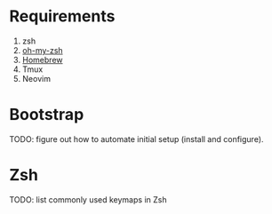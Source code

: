 # Requirements
1. zsh
2. [oh-my-zsh](https://github.com/ohmyzsh/ohmyzsh)
3. [Homebrew](https://brew.sh/)
4. Tmux
5. Neovim

# Bootstrap
TODO: figure out how to automate initial setup (install and configure).

# Zsh
TODO: list commonly used keymaps in Zsh

